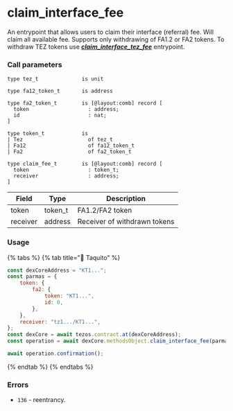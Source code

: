 # claim\_interface\_fee

An entrypoint that allows users to claim their interface (referral) fee. Will claim all available fee. Supports only withdrawing of FA1.2 or FA2 tokens. To withdraw TEZ tokens use [_**claim\_interface\_tez\_fee**_](claim\_interface\_tez\_fee.md) entrypoint.

### Call parameters

```pascaligo
type tez_t              is unit

type fa12_token_t       is address

type fa2_token_t        is [@layout:comb] record [
  token                   : address;
  id                      : nat;
]

type token_t            is
| Tez                     of tez_t
| Fa12                    of fa12_token_t
| Fa2                     of fa2_token_t

type claim_fee_t        is [@layout:comb] record [
  token                   : token_t;
  receiver                : address;
]
```

| Field    | Type     | Description                  |
| -------- | -------- | ---------------------------- |
| token    | token\_t | FA1.2/FA2 token              |
| receiver | address  | Receiver of withdrawn tokens |

### Usage

{% tabs %}
{% tab title="🌮 Taquito" %}
```javascript
const dexCoreAddress = "KT1...";
const parmas = {
    token: {
        fa2: {
            token: "KT1...",
            id: 0,
        },
    },
    receiver: "tz1.../KT1...",
};
const dexCore = await tezos.contract.at(dexCoreAddress);
const operation = await dexCore.methodsObject.claim_interface_fee(parmas).send();

await operation.confirmation();
```
{% endtab %}
{% endtabs %}

### Errors

* `136` - reentrancy.

